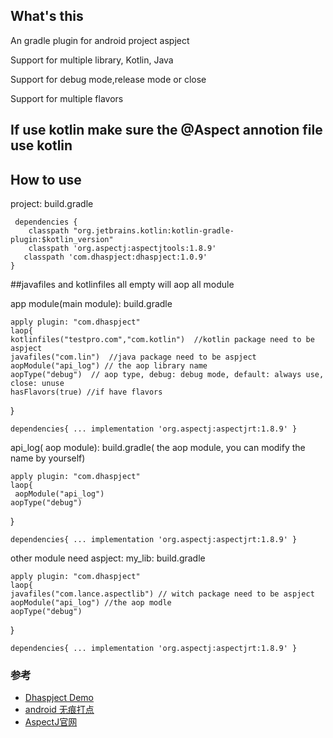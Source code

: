 ## What's this

An gradle plugin  for android project  aspject

Support for multiple  library, Kotlin, Java

Support for  debug mode,release mode or close

Support for multiple flavors

## If use kotlin  make sure  the @Aspect annotion file use kotlin

## How to use

project:  build.gradle   

     dependencies {
        classpath "org.jetbrains.kotlin:kotlin-gradle-plugin:$kotlin_version"
        classpath 'org.aspectj:aspectjtools:1.8.9'
       classpath 'com.dhaspject:dhaspject:1.0.9'
    }
    

##javafiles and kotlinfiles all empty will aop all module

app module(main module): build.gradle

    apply plugin: "com.dhaspject"
    laop{
    kotlinfiles("testpro.com","com.kotlin")  //kotlin package need to be aspject
    javafiles("com.lin")  //java package need to be aspject
    aopModule("api_log") // the aop library name 
    aopType("debug")  // aop type, debug: debug mode, default: always use, close: unuse
    hasFlavors(true) //if have flavors
}

`dependencies{
...
implementation 'org.aspectj:aspectjrt:1.8.9'
}`




api_log( aop module): build.gradle( the aop module, you can modify the name by yourself)

    apply plugin: "com.dhaspject"
    laop{
     aopModule("api_log")
    aopType("debug")
}


`dependencies{
...
implementation 'org.aspectj:aspectjrt:1.8.9'
}`


other module need aspject:
my_lib: build.gradle

    apply plugin: "com.dhaspject"
    laop{
    javafiles("com.lance.aspectlib") // witch package need to be aspject
    aopModule("api_log") //the aop modle
    aopType("debug")
}

`dependencies{
...
implementation 'org.aspectj:aspectjrt:1.8.9'
}`

### 参考
* [Dhaspject Demo](https://github.com/dikeboy/DhaspjectDemo)
* [android 无痕打点](https://github.com/dikeboy/IntrusiveClick)
* [AspectJ官网](https://eclipse.org/aspectj/)
